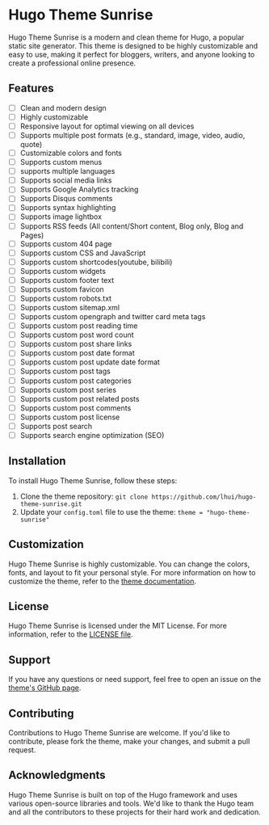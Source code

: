 Hugo Theme Sunrise
=====================

Hugo Theme Sunrise is a modern and clean theme for Hugo, a popular static site generator. This theme is designed to be highly customizable and easy to use, making it perfect for bloggers, writers, and anyone looking to create a professional online presence.

Features
--------

- [ ] Clean and modern design
- [ ] Highly customizable
- [ ] Responsive layout for optimal viewing on all devices
- [ ] Supports multiple post formats (e.g., standard, image, video, audio, quote)
- [ ] Customizable colors and fonts
- [ ] Supports custom menus
- [ ] supports multiple languages
- [ ] Supports social media links
- [ ] Supports Google Analytics tracking
- [ ] Supports Disqus comments
- [ ] Supports syntax highlighting
- [ ] Supports image lightbox
- [ ] Supports RSS feeds (All content/Short content, Blog only, Blog and Pages)
- [ ] Supports custom 404 page
- [ ] Supports custom CSS and JavaScript
- [ ] Supports custom shortcodes(youtube, bilibili)
- [ ] Supports custom widgets
- [ ] Supports custom footer text
- [ ] Supports custom favicon
- [ ] Supports custom robots.txt
- [ ] Supports custom sitemap.xml
- [ ] Supports custom opengraph and twitter card meta tags
- [ ] Supports custom post reading time
- [ ] Supports custom post word count
- [ ] Supports custom post share links
- [ ] Supports custom post date format
- [ ] Supports custom post update date format
- [ ] Supports custom post tags
- [ ] Supports custom post categories
- [ ] Supports custom post series
- [ ] Supports custom post related posts
- [ ] Supports custom post comments
- [ ] Supports custom post license
- [ ] Supports post search
- [ ] Supports search engine optimization (SEO)

Installation
------------

To install Hugo Theme Sunrise, follow these steps:

1. Clone the theme repository: `git clone https://github.com/lhui/hugo-theme-sunrise.git`
2. Update your `config.toml` file to use the theme: `theme = "hugo-theme-sunrise"`

Customization
-------------

Hugo Theme Sunrise is highly customizable. You can change the colors, fonts, and layout to fit your personal style. For more information on how to customize the theme, refer to the [theme documentation](https://github.com/lhui/hugo-theme-sunrise/blob/master/docs/customization.md).

License
-------

Hugo Theme Sunrise is licensed under the MIT License. For more information, refer to the [LICENSE file](https://github.com/lhui/hugo-theme-sunrise/blob/master/LICENSE).

Support
-------

If you have any questions or need support, feel free to open an issue on the [theme's GitHub page](https://github.com/lhui/hugo-theme-sunrise/issues).

Contributing
------------

Contributions to Hugo Theme Sunrise are welcome. If you'd like to contribute, please fork the theme, make your changes, and submit a pull request.

Acknowledgments
--------------

Hugo Theme Sunrise is built on top of the Hugo framework and uses various open-source libraries and tools. We'd like to thank the Hugo team and all the contributors to these projects for their hard work and dedication.
